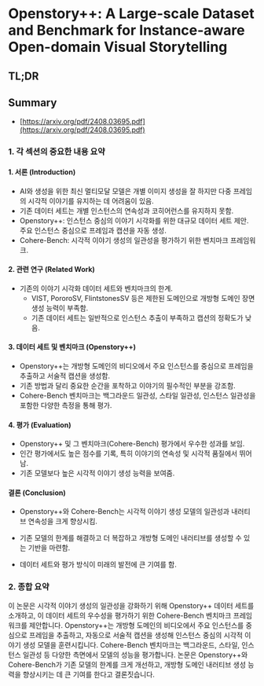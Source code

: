 # Openstory++: A Large-scale Dataset and Benchmark for Instance-aware Open-domain Visual Storytelling
## TL;DR
## Summary
- [https://arxiv.org/pdf/2408.03695.pdf](https://arxiv.org/pdf/2408.03695.pdf)

### 1. 각 섹션의 중요한 내용 요약

#### **1. 서론 (Introduction)**
- AI와 생성을 위한 최신 멀티모달 모델은 개별 이미지 생성을 잘 하지만 다중 프레임의 시각적 이야기를 유지하는 데 어려움이 있음.
- 기존 데이터 세트는 개별 인스턴스의 연속성과 코히어런스를 유지하지 못함.
- Openstory++: 인스턴스 중심의 이야기 시각화를 위한 대규모 데이터 세트 제안. 주요 인스턴스 중심으로 프레임과 캡션을 자동 생성.
- Cohere-Bench: 시각적 이야기 생성의 일관성을 평가하기 위한 벤치마크 프레임워크.

#### **2. 관련 연구 (Related Work)**
- 기존의 이야기 시각화 데이터 세트와 벤치마크의 한계.
  - VIST, PororoSV, FlintstonesSV 등은 제한된 도메인으로 개방형 도메인 장면 생성 능력이 부족함.
  - 기존 데이터 세트는 일반적으로 인스턴스 추출이 부족하고 캡션의 정확도가 낮음.

#### **3. 데이터 세트 및 벤치마크 (Openstory++)**
- Openstory++는 개방형 도메인의 비디오에서 주요 인스턴스를 중심으로 프레임을 추출하고 서술적 캡션을 생성함.
- 기존 방법과 달리 중요한 순간을 포착하고 이야기의 필수적인 부분을 강조함.
- Cohere-Bench 벤치마크는 백그라운드 일관성, 스타일 일관성, 인스턴스 일관성을 포함한 다양한 측정을 통해 평가.

#### **4. 평가 (Evaluation)**
- Openstory++ 및 그 벤치마크(Cohere-Bench) 평가에서 우수한 성과를 보임.
- 인간 평가에서도 높은 점수를 기록, 특히 이야기의 연속성 및 시각적 품질에서 뛰어남.
- 기존 모델보다 높은 시각적 이야기 생성 능력을 보여줌.

#### **결론 (Conclusion)**
- Openstory++와 Cohere-Bench는 시각적 이야기 생성 모델의 일관성과 내러티브 연속성을 크게 향상시킴.
- 기존 모델의 한계를 해결하고 더 복잡하고 개방형 도메인 내러티브를 생성할 수 있는 기반을 마련함.

- 데이터 세트와 평가 방식이 미래의 발전에 큰 기여를 함.

### 2. 종합 요약

이 논문은 시각적 이야기 생성의 일관성을 강화하기 위해 Openstory++ 데이터 세트를 소개하고, 이 데이터 세트의 우수성을 평가하기 위한 Cohere-Bench 벤치마크 프레임워크를 제안합니다. Openstory++는 개방형 도메인의 비디오에서 주요 인스턴스를 중심으로 프레임을 추출하고, 자동으로 서술적 캡션을 생성해 인스턴스 중심의 시각적 이야기 생성 모델을 훈련시킵니다. Cohere-Bench 벤치마크는 백그라운드, 스타일, 인스턴스 일관성 등 다양한 측면에서 모델의 성능을 평가합니다. 논문은 Openstory++와 Cohere-Bench가 기존 모델의 한계를 크게 개선하고, 개방형 도메인 내러티브 생성 능력을 향상시키는 데 큰 기여를 한다고 결론짓습니다.